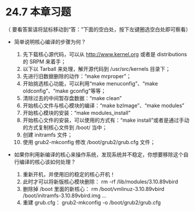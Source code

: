 # 24.7 本章习题

（ 要看答案请将鼠标移动到“答：”下面的空白处，按下左键圈选空白处即可察看）

-   简单说明核心编译的步骤为何？

    1.  先下载核心源代码，可以从 <http://www.kernel.org> 或者是 distributions 的 SRPM 来着手；
    2.  以下以 Tarball 来处理，解开源代码到 /usr/src/kernels 目录下；
    3.  先进行旧数据删除的动作：“make mrproper”；
    4.  开始挑选核心功能，可以利用“make menuconfig”、“make oldconfig”、“make gconfig”等等；
    5.  清除过去的中间暂存盘数据：“make clean”
    6.  开始核心文件与核心模块的编译：“make bzImage”、“make modules”
    7.  开始核心模块的安装：“make modules_install”
    8.  开始核心文件的安装，可以使用的方式有：“make install”或者是通过手动的方式复制核心文件到 /boot/ 当中；
    9.  创建 initramfs 文件；
    10. 使用 grub2-mkconfig 修改 /boot/grub2/grub.cfg 文件；

-   如果你利用新编译的核心来操作系统，发现系统并不稳定，你想要移除这个自行编译的核心该如何处理？

    1.  重新开机，并使用旧的稳定的核心开机！
    2.  此时才可以将新版核心模块删除： rm -rf /lib/modules/3.10.89vbird
    3.  删除掉 /boot 里面的新核心： rm /boot/vmlinuz-3.10.89vbird /boot/initramfs-3.10.89vbird.img ...
    4.  重建 grub.cfg： grub2-mkconfig -o /boot/grub2/grub.cfg
